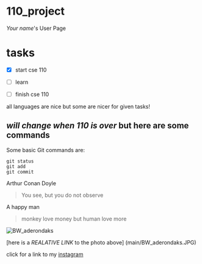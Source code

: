 # 110_project
*Your name*'s User Page

# tasks

 - [x] start cse 110
 - [ ] learn 
 - [ ] finish cse 110
 
 
all languages are nice but some are nicer for given tasks!

## **_will change when 110 is over_ but here are some commands**

Some basic Git commands are:
```
git status
git add
git commit
```

Arthur Conan Doyle

>You see, but you do not observe

A happy man

> monkey love money but human love more

![BW_aderondaks](https://user-images.githubusercontent.com/60708439/103956832-2e155f80-50fe-11eb-9bd4-c90c78d39701.JPG)

[here is a _REALATIVE LINK_ to the photo above] (main/BW_aderondaks.JPG)

click for a link to my [instagram](https://www.instagram.com/ianrebmann/)


